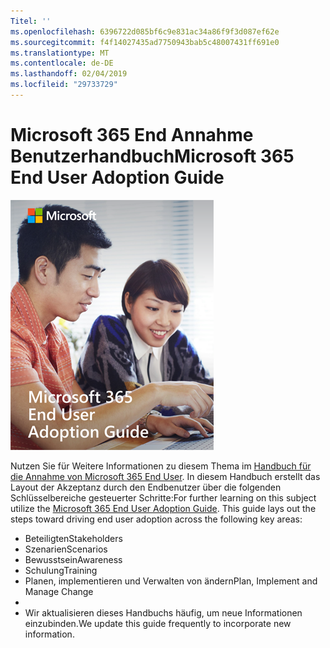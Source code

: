 ```yaml
---
Titel: ''
ms.openlocfilehash: 6396722d085bf6c9e831ac34a86f9f3d087ef62e
ms.sourcegitcommit: f4f14027435ad7750943bab5c48007431ff691e0
ms.translationtype: MT
ms.contentlocale: de-DE
ms.lasthandoff: 02/04/2019
ms.locfileid: "29733729"
---
```

# <a name="microsoft-365-end-user-adoption-guide"></a><span data-ttu-id="a8215-102">Microsoft 365 End Annahme Benutzerhandbuch</span><span class="sxs-lookup"><span data-stu-id="a8215-102">Microsoft 365 End User Adoption Guide</span></span>

![Handbuch für Microsoft 365 Annahme](media/m365euguide.png)

<span data-ttu-id="a8215-p101">Nutzen Sie für Weitere Informationen zu diesem Thema im [Handbuch für die Annahme von Microsoft 365 End User](https://aka.ms/adoptionguide). In diesem Handbuch erstellt das Layout der Akzeptanz durch den Endbenutzer über die folgenden Schlüsselbereiche gesteuerter Schritte:</span><span class="sxs-lookup"><span data-stu-id="a8215-p101">For further learning on this subject utilize the [Microsoft 365 End User Adoption Guide](https://aka.ms/adoptionguide). This guide lays out the steps toward driving end user adoption across the following key areas:</span></span>

- <span data-ttu-id="a8215-106">Beteiligten</span><span class="sxs-lookup"><span data-stu-id="a8215-106">Stakeholders</span></span>
- <span data-ttu-id="a8215-107">Szenarien</span><span class="sxs-lookup"><span data-stu-id="a8215-107">Scenarios</span></span>
- <span data-ttu-id="a8215-108">Bewusstsein</span><span class="sxs-lookup"><span data-stu-id="a8215-108">Awareness</span></span>
- <span data-ttu-id="a8215-109">Schulung</span><span class="sxs-lookup"><span data-stu-id="a8215-109">Training</span></span> 
- <span data-ttu-id="a8215-110">Planen, implementieren und Verwalten von ändern</span><span class="sxs-lookup"><span data-stu-id="a8215-110">Plan, Implement and Manage Change</span></span>
- 
- <span data-ttu-id="a8215-111">Wir aktualisieren dieses Handbuchs häufig, um neue Informationen einzubinden.</span><span class="sxs-lookup"><span data-stu-id="a8215-111">We update this guide frequently to incorporate new information.</span></span>